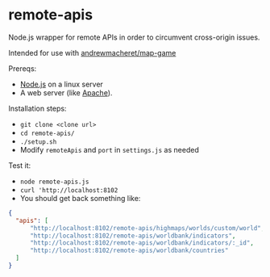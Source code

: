 # remote-apis
Node.js wrapper for remote APIs in order to circumvent cross-origin issues.

Intended for use with [andrewmacheret/map-game](https://github.com/andrewmacheret/map-game)

Prereqs:
* [Node.js](https://nodejs.org/) on a linux server
* A web server (like [Apache](https://httpd.apache.org/)).

Installation steps:
* `git clone <clone url>`
* `cd remote-apis/`
* `./setup.sh`
* Modify `remoteApis` and `port` in `settings.js` as needed

Test it:
* `node remote-apis.js`
* `curl 'http://localhost:8102`
 * You should get back something like:
  ```json
  {
    "apis": [
        "http://localhost:8102/remote-apis/highmaps/worlds/custom/world",
        "http://localhost:8102/remote-apis/worldbank/indicators",
        "http://localhost:8102/remote-apis/worldbank/indicators/:_id",
        "http://localhost:8102/remote-apis/worldbank/countries"
    ]
  }
  ```
  
